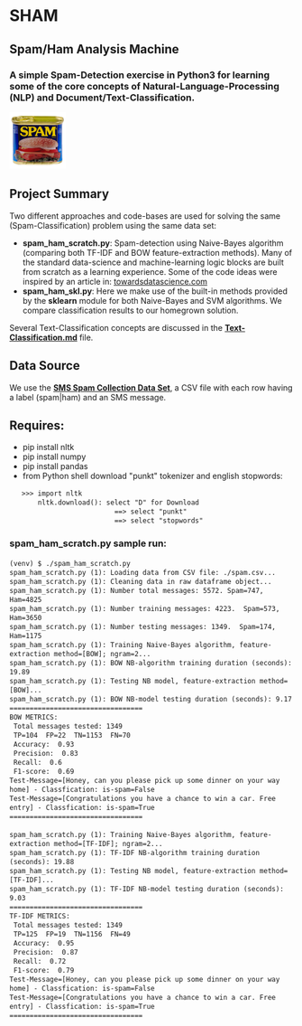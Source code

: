 # SHAM
## Spam/Ham Analysis Machine
### A simple Spam-Detection exercise in Python3 for learning some of the core concepts of Natural-Language-Processing (NLP) and Document/Text-Classification.  

<img src="https://github.com/bfanselow/DataScience/blob/master/img/spam.jpg" width="100" height="100">

## Project Summary
Two different approaches and code-bases are used for solving the same (Spam-Classification) problem using the same data set:
  * **spam_ham_scratch.py**: Spam-detection using Naive-Bayes algorithm (comparing both TF-IDF and BOW feature-extraction methods). Many of the standard data-science and machine-learning logic blocks are built from scratch as a learning experience.  Some of the code ideas were inspired by an article in: [<u>towardsdatascience.com</u>](https://towardsdatascience.com/spam-classifier-in-python-from-scratch-27a98ddd8e73)
  * **spam_ham_skl.py**: Here we make use of the built-in methods provided by the **sklearn** module for both Naive-Bayes and SVM algorithms. We compare classification results to our homegrown solution.

Several Text-Classification concepts are discussed in the **[Text-Classification.md](https://github.com/bfanselow/DataScience/blob/master/ML_PROJECTS/SHAM/Text-Classification.md)** file.
 
## Data Source 
We use the **[SMS Spam Collection Data Set](https://www.kaggle.com/uciml/sms-spam-collection-dataset)**, a CSV file with each row having a label (spam|ham) and an SMS message. 


## Requires:
 * pip install nltk
 * pip install numpy 
 * pip install pandas 
 * from Python shell download "punkt" tokenizer and english stopwords:
```
   >>> import nltk
       nltk.download(): select "D" for Download
                          ==> select "punkt"
                          ==> select "stopwords"
```

### spam_ham_scratch.py sample run:
```
(venv) $ ./spam_ham_scratch.py
spam_ham_scratch.py (1): Loading data from CSV file: ./spam.csv...
spam_ham_scratch.py (1): Cleaning data in raw dataframe object...
spam_ham_scratch.py (1): Number total messages: 5572. Spam=747, Ham=4825
spam_ham_scratch.py (1): Number training messages: 4223.  Spam=573, Ham=3650
spam_ham_scratch.py (1): Number testing messages: 1349.  Spam=174, Ham=1175
spam_ham_scratch.py (1): Training Naive-Bayes algorithm, feature-extraction method=[BOW]; ngram=2...
spam_ham_scratch.py (1): BOW NB-algorithm training duration (seconds): 19.89
spam_ham_scratch.py (1): Testing NB model, feature-extraction method=[BOW]...
spam_ham_scratch.py (1): BOW NB-model testing duration (seconds): 9.17
=================================
BOW METRICS:
 Total messages tested: 1349
 TP=104  FP=22  TN=1153  FN=70
 Accuracy:  0.93
 Precision:  0.83
 Recall:  0.6
 F1-score:  0.69
Test-Message=[Honey, can you please pick up some dinner on your way home] - Classfication: is-spam=False
Test-Message=[Congratulations you have a chance to win a car. Free entry] - Classfication: is-spam=True
=================================

spam_ham_scratch.py (1): Training Naive-Bayes algorithm, feature-extraction method=[TF-IDF]; ngram=2...
spam_ham_scratch.py (1): TF-IDF NB-algorithm training duration (seconds): 19.88
spam_ham_scratch.py (1): Testing NB model, feature-extraction method=[TF-IDF]...
spam_ham_scratch.py (1): TF-IDF NB-model testing duration (seconds): 9.03
=================================
TF-IDF METRICS:
 Total messages tested: 1349
 TP=125  FP=19  TN=1156  FN=49
 Accuracy:  0.95
 Precision:  0.87
 Recall:  0.72
 F1-score:  0.79
Test-Message=[Honey, can you please pick up some dinner on your way home] - Classfication: is-spam=False
Test-Message=[Congratulations you have a chance to win a car. Free entry] - Classfication: is-spam=True
=================================
```

